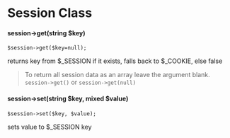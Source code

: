 Session Class
=============

#### session->get(string $key)
    $session->get($key=null);
returns key from $_SESSION if it exists, falls back to $_COOKIE, else false
> To return all session data as an array leave the argument blank. `session->get()` or `session->get(null)`

#### session->set(string $key, mixed $value)
    $session->set($key, $value);
sets value to $_SESSION key

